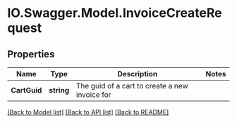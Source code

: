 # IO.Swagger.Model.InvoiceCreateRequest
## Properties

Name | Type | Description | Notes
------------ | ------------- | ------------- | -------------
**CartGuid** | **string** | The guid of a cart to create a new invoice for | 

[[Back to Model list]](../README.md#documentation-for-models) [[Back to API list]](../README.md#documentation-for-api-endpoints) [[Back to README]](../README.md)

